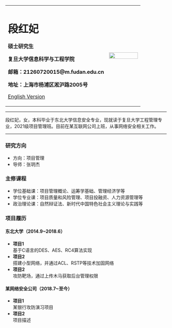 <div>
<table border="0">
  <tr>
    <td width="75%">
      <h1>段红妃</h1>
      <p><b>硕士研究生</b></p>
      <p><b>复旦大学信息科学与工程学院</b></p>
      <p><b>邮箱：21260720015@m.fudan.edu.cn</b></p>
      <p><b>地址：上海市杨浦区淞沪路2005号</b></p>
      <p><a href="/index-en.html">English Version</a></p>
    </td>
    <td width="25%">
      <img src="/zhengjianzhao.jpg" width="100%">
    </td>
  </tr>
</table>
</div>

---

段红妃，女，本科毕业于东北大学信息安全专业，现就读于复旦大学工程管理专业，2021级项目管理班。目前在某互联网公司上班，从事网络安全相关工作。

---

### 研究方向
- 方向：项目管理
- 导师：张玥杰

### 主修课程
- 学位基础课：项目管理概论、运筹学基础、管理经济学等
- 学位专业课：项目质量和风险管理、项目投融资、人力资源管理等
- 政治理论课：自然辩证法、新时代中国特色社会主义理论与实践等

### 项目履历
#### 东北大学（2014.9~2018.6）
- **项目1**  
基于C语言的DES、AES、RC4算法实现
- **项目2**  
搭建小型网络，并通过ACL、RSTP等技术加固网络
- **项目2**  
攻防靶场，通过上传木马获取后台管理权限

#### 某网络安全公司（2018.7~至今）
- **项目1**  
某银行攻防演习项目
- **项目2**  
项目描述
